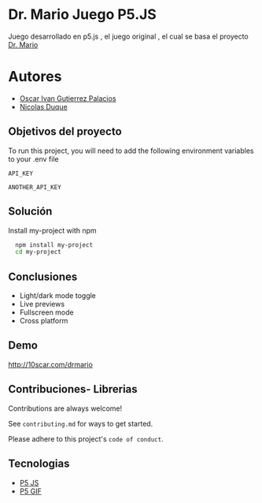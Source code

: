 
# Dr. Mario Juego P5.JS

Juego desarrollado en p5.js , el juego original , el cual se basa el proyecto [Dr. Mario](https://es.wikipedia.org/wiki/Dr._Mario)


# Autores

- [Oscar Ivan Gutierrez Palacios](https://www.github.com/octokatherine)
- [Nicolas Duque](https://github.com/nikoduque-doo)


## Objetivos del proyecto

To run this project, you will need to add the following environment variables to your .env file

`API_KEY`

`ANOTHER_API_KEY`


## Solución
Install my-project with npm

```bash
  npm install my-project
  cd my-project
```
    
## Conclusiones

- Light/dark mode toggle
- Live previews
- Fullscreen mode
- Cross platform


## Demo

http://10scar.com/drmario


## Contribuciones- Librerias

Contributions are always welcome!

See `contributing.md` for ways to get started.

Please adhere to this project's `code of conduct`.


## Tecnologias

 - [P5 JS](https://awesomeopensource.com/project/elangosundar/awesome-README-templates)
 - [P5 GIF](https://github.com/antiboredom/p5.gif.js/tree/master)


